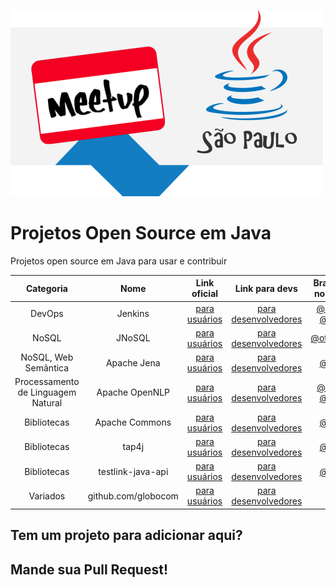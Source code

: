 
![GitHub Logo](/logo-meetup-500px.png)

# Projetos Open Source em Java
Projetos open source em Java para usar e contribuir

|   Categoria	| Nome   	| Link oficial  	|   Link para devs	| Brasileiros no projeto  	|
|:-:	|:-:	|:-:	|:-:	|:-:	|
| DevOps	|  Jenkins  	| [para usuários](https://jenkins.io)  	|  [para desenvolvedores](https://jenkins.io/doc/developer/)  	|  [@boaglio](https://github.com/boaglio) [@kinow](https://github.com/kinow) | 
|  NoSQL  	| JNoSQL  	| [para usuários](http://www.jnosql.org)   | [para desenvolvedores](http://www.jnosql.org/getting_started.html#join)  	|  [@otaviojava](https://github.com/otaviojava) | 
| NoSQL, Web Semântica | Apache Jena | [para usuários](http://jena.apache.org/) | [para desenvolvedores](http://jena.apache.org/getting_involved/index.html) | [@kinow](https://github.com/kinow) |
| Processamento de Linguagem Natural | Apache OpenNLP | [para usuários](http://opennlp.apache.org/) | [para desenvolvedores](http://opennlp.apache.org/get-involved.html) | [@wcolen](https://github.com/wcolen) [@kinow](https://github.com/kinow) |
| Bibliotecas | Apache Commons | [para usuários](http://commons.apache.org/) | [para desenvolvedores](http://commons.apache.org/patches.html) | [@kinow](https://github.com/kinow) |
| Bibliotecas | tap4j | [para usuários](https://tupilabs.github.io/tap4j) | [para desenvolvedores](https://github.com/tupilabs/tap4j/) | [@kinow](https://github.com/kinow) |
| Bibliotecas | testlink-java-api | [para usuários](http://kinow.github.io/testlink-java-api/) | [para desenvolvedores](https://github.com/kinow/testlink-java-api) | [@kinow](https://github.com/kinow) |
| Variados | github.com/globocom | [para usuários](https://opensource.globo.com) | [para desenvolvedores](https://github.com/globocom?language=java) | [70+](https://github.com/orgs/globocom/people) |

## Tem um projeto para adicionar aqui? 
## Mande sua Pull Request! 
